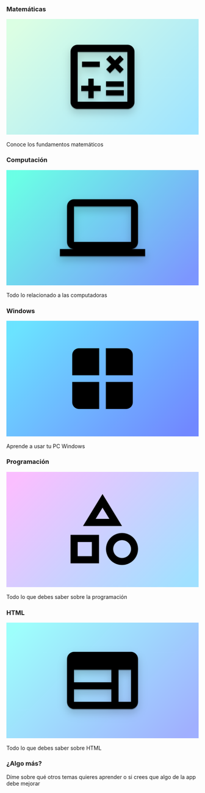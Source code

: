 <article onclick="goTo('math')">
  <h3>Matemáticas</h3>
  <img src="./math/img.png" alt="">
  <p>Conoce los fundamentos matemáticos</p>
</article>

<article hidden onclick="goTo('english')">
  <h3>English</h3>
  <img src="english/img.png" alt="">
  <p>Learn and practice english every day</p>
</article>

<article onclick="goTo('computing')">
  <h3>Computación</h3>
  <img src="computing/img.png" alt="">
  <p>Todo lo relacionado a las computadoras</p>
</article>

<article onclick="goTo('windows')">
  <h3>Windows</h3>
  <img src="windows/img.png" alt="">
  <p>Aprende a usar tu PC Windows</p>
</article>

<article onclick="goTo('programming')">
  <h3>Programación</h3>
  <img src="programming/img.png" alt="">
  <p>Todo lo que debes saber sobre la programación</p>
</article>

<article onclick="goTo('html')">
  <h3>HTML</h3>
  <img src="html/img.png" alt="">
  <p>Todo lo que debes saber sobre HTML</p>
</article>

<article id="suggestions" onclick="window.open('mailto:larg.apps@gmail.com')">
  <h3>¿Algo más?</h3>
  <p>Díme sobre qué otros temas quieres aprender o si crees que algo de la app debe mejorar</p>
</article>
